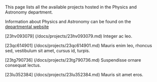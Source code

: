 This page lists all the available projects hosted in the Physics and Astronomy department.

Information about Physics and Astronomy can be found on the [departmental website](www.example.com/dept2)

[23hv093079] (/docs/projects/23hv093079.md) Integer ac leo.

[23qc614901] (/docs/projects/23qc614901.md) Mauris enim leo, rhoncus sed, vestibulum sit amet, cursus id, turpis.

[23tg790736] (/docs/projects/23tg790736.md) Suspendisse ornare consequat lectus.

[23lu352384] (/docs/projects/23lu352384.md) Mauris sit amet eros.